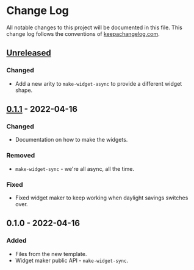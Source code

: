 # Change Log
All notable changes to this project will be documented in this file. This change log follows the conventions of [keepachangelog.com](http://keepachangelog.com/).

## [Unreleased]
### Changed
- Add a new arity to `make-widget-async` to provide a different widget shape.

## [0.1.1] - 2022-04-16
### Changed
- Documentation on how to make the widgets.

### Removed
- `make-widget-sync` - we're all async, all the time.

### Fixed
- Fixed widget maker to keep working when daylight savings switches over.

## 0.1.0 - 2022-04-16
### Added
- Files from the new template.
- Widget maker public API - `make-widget-sync`.

[Unreleased]: https://sourcehost.site/your-name/clojure_for_the_brave_and_true/compare/0.1.1...HEAD
[0.1.1]: https://sourcehost.site/your-name/clojure_for_the_brave_and_true/compare/0.1.0...0.1.1
